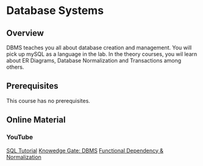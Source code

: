 # Database Systems

## Overview
DBMS teaches you all about database creation and management. You will pick up mySQL as a language in the lab. In the theory courses, you wil learn about ER Diagrams, Database Normalization and Transactions among others. 

## Prerequisites
This course has no prerequisites.

## Online Material
### YouTube
[SQL Tutorial](https://www.youtube.com/watch?v=HXV3zeQKqGY&t=11s)
[Knowedge Gate: DBMS](https://www.youtube.com/watch?v=eTiP-H9GQ30&list=PLmXKhU9FNesR1rSES7oLdJaNFgmuj0SYV)
[Functional Dependency & Normalization](https://www.youtube.com/watch?v=wez3fXrjBAE&list=PLeNFpOhruv2iM5EFv04SH4d84AO9WD2bA)

